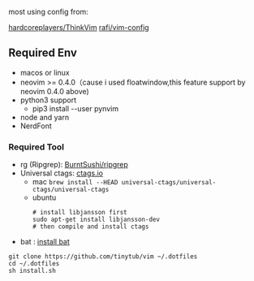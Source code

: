 most using config from:

[hardcoreplayers/ThinkVim](https://github.com/hardcoreplayers/ThinkVim)
[rafi/vim-config](https://github.com/rafi/vim-config)

## Required Env

-   macos or linux
-   neovim >= 0.4.0（cause i used floatwindow,this feature support by neovim 0.4.0 above)
-   python3 support
    -   pip3 install --user pynvim
-   node and yarn
-   NerdFont

### Required Tool

-   rg (Ripgrep): [BurntSushi/ripgrep](https://github.com/BurntSushi/ripgrep)
-   Universal ctags: [ctags.io](https://ctags.io/)
    -   mac `brew install --HEAD universal-ctags/universal-ctags/universal-ctags`
    -   ubuntu
        ```
        # install libjansson first
        sudo apt-get install libjansson-dev
        # then compile and install ctags
        ```
-   bat : [install bat](https://github.com/sharkdp/bat)

```
git clone https://github.com/tinytub/vim ~/.dotfiles
cd ~/.dotfiles
sh install.sh
```
